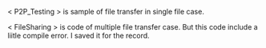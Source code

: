 < P2P_Testing > is sample of file transfer in single file case.

< FileSharing > is code of multiple file transfer case. But this code include a liitle compile error.
I saved it for the record.
